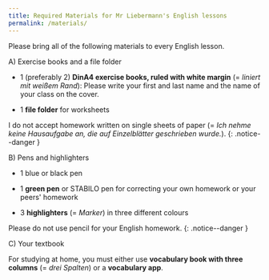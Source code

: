 ```yaml
---
title: Required Materials for Mr Liebermann's English lessons
permalink: /materials/
---
```


Please bring all of the following materials to every English lesson.

A) Exercise books and a file folder

- 1 (preferably 2) **DinA4 exercise books, ruled with white margin** (= *liniert mit weißem
  Rand*): Please write
  your first and last name and the name of your class on the cover.

- 1 **file folder** for worksheets

I do not accept homework written on single sheets of paper (= *Ich nehme keine
Hausaufgabe an, die auf Einzelblätter geschrieben wurde.*).
{: .notice--danger }

B) Pens and highlighters

- 1 blue or black pen

- 1 **green pen** or STABILO pen for correcting your own homework or your peers'
homework

- 3 **highlighters** (= *Marker*) in three different colours

Please do not use pencil for your English homework.
{: .notice--danger }

C) Your textbook

For studying at home, you must either use **vocabulary book with three
columns** (= *drei Spalten*) or a **vocabulary app**.
